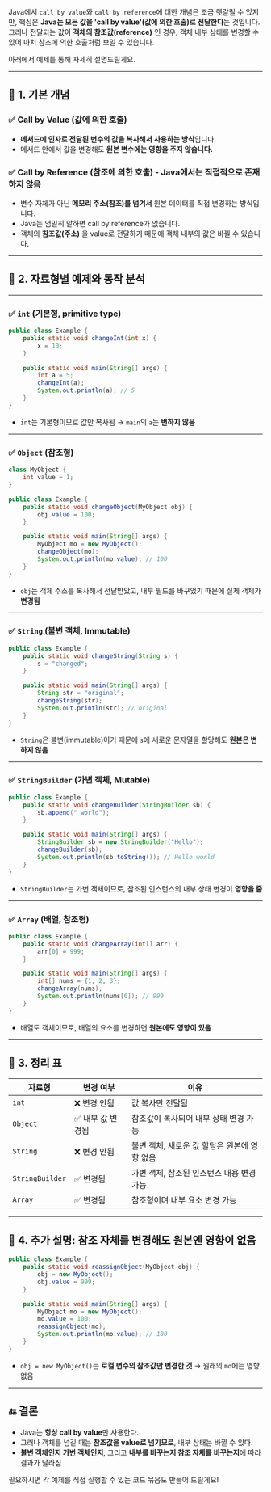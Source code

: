 Java에서 `call by value`와 `call by reference`에 대한 개념은 조금 헷갈릴 수 있지만, 핵심은 **Java는 모든 값을 'call by value'(값에 의한 호출)로 전달한다**는 것입니다. 그러나 전달되는 값이 **객체의 참조값(reference)** 인 경우, 객체 내부 상태를 변경할 수 있어 마치 참조에 의한 호출처럼 보일 수 있습니다.

아래에서 예제를 통해 자세히 설명드릴게요.

---

## 🔹 1. 기본 개념

### ✅ Call by Value (값에 의한 호출)

* **메서드에 인자로 전달된 변수의 값을 복사해서 사용하는 방식**입니다.
* 메서드 안에서 값을 변경해도 **원본 변수에는 영향을 주지 않습니다.**

### ✅ Call by Reference (참조에 의한 호출) - Java에서는 직접적으로 존재하지 않음

* 변수 자체가 아닌 **메모리 주소(참조)를 넘겨서** 원본 데이터를 직접 변경하는 방식입니다.
* Java는 엄밀히 말하면 call by reference가 없습니다.
* 객체의 **참조값(주소)** 을 value로 전달하기 때문에 객체 내부의 값은 바뀔 수 있습니다.

---

## 🔹 2. 자료형별 예제와 동작 분석

---

### ✅ `int` (기본형, primitive type)

```java
public class Example {
    public static void changeInt(int x) {
        x = 10;
    }

    public static void main(String[] args) {
        int a = 5;
        changeInt(a);
        System.out.println(a); // 5
    }
}
```

* `int`는 기본형이므로 값만 복사됨 → `main`의 `a`는 **변하지 않음**

---

### ✅ `Object` (참조형)

```java
class MyObject {
    int value = 1;
}

public class Example {
    public static void changeObject(MyObject obj) {
        obj.value = 100;
    }

    public static void main(String[] args) {
        MyObject mo = new MyObject();
        changeObject(mo);
        System.out.println(mo.value); // 100
    }
}
```

* `obj`는 객체 주소를 복사해서 전달받았고, 내부 필드를 바꾸었기 때문에 실제 객체가 **변경됨**

---

### ✅ `String` (불변 객체, Immutable)

```java
public class Example {
    public static void changeString(String s) {
        s = "changed";
    }

    public static void main(String[] args) {
        String str = "original";
        changeString(str);
        System.out.println(str); // original
    }
}
```

* `String`은 불변(immutable)이기 때문에 `s`에 새로운 문자열을 할당해도 **원본은 변하지 않음**

---

### ✅ `StringBuilder` (가변 객체, Mutable)

```java
public class Example {
    public static void changeBuilder(StringBuilder sb) {
        sb.append(" world");
    }

    public static void main(String[] args) {
        StringBuilder sb = new StringBuilder("Hello");
        changeBuilder(sb);
        System.out.println(sb.toString()); // Hello world
    }
}
```

* `StringBuilder`는 가변 객체이므로, 참조된 인스턴스의 내부 상태 변경이 **영향을 줌**

---

### ✅ `Array` (배열, 참조형)

```java
public class Example {
    public static void changeArray(int[] arr) {
        arr[0] = 999;
    }

    public static void main(String[] args) {
        int[] nums = {1, 2, 3};
        changeArray(nums);
        System.out.println(nums[0]); // 999
    }
}
```

* 배열도 객체이므로, 배열의 요소를 변경하면 **원본에도 영향이 있음**

---

## 🔹 3. 정리 표

| 자료형             | 변경 여부      | 이유                         |
| --------------- | ---------- | -------------------------- |
| `int`           | ❌ 변경 안됨    | 값 복사만 전달됨                  |
| `Object`        | ✅ 내부 값 변경됨 | 참조값이 복사되어 내부 상태 변경 가능      |
| `String`        | ❌ 변경 안됨    | 불변 객체, 새로운 값 할당은 원본에 영향 없음 |
| `StringBuilder` | ✅ 변경됨      | 가변 객체, 참조된 인스턴스 내용 변경 가능   |
| `Array`         | ✅ 변경됨      | 참조형이며 내부 요소 변경 가능          |

---

## 🔹 4. 추가 설명: 참조 자체를 변경해도 원본엔 영향이 없음

```java
public class Example {
    public static void reassignObject(MyObject obj) {
        obj = new MyObject();
        obj.value = 999;
    }

    public static void main(String[] args) {
        MyObject mo = new MyObject();
        mo.value = 100;
        reassignObject(mo);
        System.out.println(mo.value); // 100
    }
}
```

* `obj = new MyObject()`는 **로컬 변수의 참조값만 변경한 것** → 원래의 `mo`에는 영향 없음

---

## 🔚 결론

* Java는 **항상 call by value**만 사용한다.
* 그러나 객체를 넘길 때는 **참조값을 value로 넘기므로**, 내부 상태는 바뀔 수 있다.
* **불변 객체인지 가변 객체인지**, 그리고 **내부를 바꾸는지 참조 자체를 바꾸는지**에 따라 결과가 달라짐

필요하시면 각 예제를 직접 실행할 수 있는 코드 묶음도 만들어 드릴게요!
